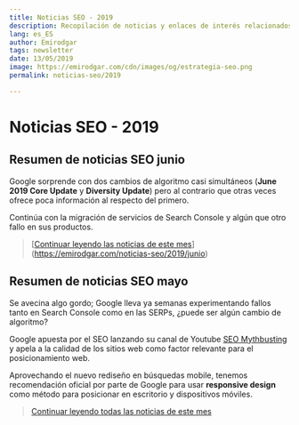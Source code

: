 ```yaml
---
title: Noticias SEO - 2019
description: Recopilación de noticias y enlaces de interés relacionados con el SEO y Marketing digital
lang: es_ES
author: Emirodgar
tags: newsletter
date: 13/05/2019
image: https://emirodgar.com/cdn/images/og/estrategia-seo.png
permalink: noticias-seo/2019

---
```


# Noticias SEO - 2019


## Resumen de noticias SEO junio

Google sorprende con dos cambios de algoritmo casi simultáneos (**June 2019 Core Update** y **Diversity Update**) pero al contrario que otras veces ofrece poca información al respecto del primero.

Continúa con la migración de servicios de Search Console y algún que otro fallo en sus productos.

> [[Continuar leyendo las noticias de este mes](https://emirodgar.com/noticias-seo/2019/junio)](https://emirodgar.com/noticias-seo/2019/junio)


## Resumen de noticias SEO mayo 

Se avecina algo gordo; Google lleva ya semanas experimentando fallos tanto en Search Console como en las SERPs, ¿puede ser algún cambio de algoritmo?

Google apuesta por el SEO lanzando su canal de Youtube [SEO Mythbusting](https://www.youtube.com/watch?v=zEEaq6F4Jio) y apela a la calidad de los sitios web como factor relevante para el posicionamiento web.

Aprovechando el nuevo rediseño en búsquedas mobile, tenemos recomendación oficial por parte de Google para usar **responsive design** como método para posicionar en escritorio y dispositivos móviles.

> [Continuar leyendo todas las noticias de este mes](https://emirodgar.com/noticias-seo/2019/mayo)


<!--stackedit_data:
eyJoaXN0b3J5IjpbLTE5NjQ0NzU0NDQsMTY3ODk4MjY0NiwtMj
EyODA0NTY4OCwyMDM3MzgyNzkxLC0yNzUwODkwMzUsMTE0ODI4
NTM0NCw2OTg1NDgxMjIsLTQ3NzUzMDU3MywtMTczNDAwMTEzMi
wtMTgyMzcxNDg0LDM4NzYwMTk2MCwtMTg5MTA5MzM1NSwzNzEy
MDY4NTYsMTE4NjgzNDYzMiwxMzMyNDA0MDcxLDE0ODM2MjcyMj
ksLTE4NjUzNDA2MzEsLTEyODUzOTEyNzEsNjU3NDQyNTcwLDY0
MzA2NTE1XX0=
-->